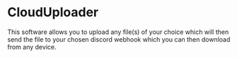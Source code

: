 # CloudUploader
This software allows you to upload any file(s) of your choice which will then send the file to your chosen discord webhook which you can then download from any device. 
